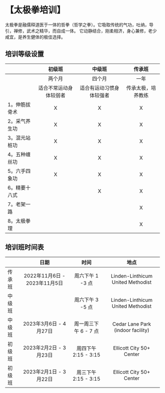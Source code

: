 # 【太极拳培训】

太极拳是融儒释道医于一体的哲拳（哲学之拳）。它吸取传统的气功，吐纳，导引，禅修，武术之精华，而自成一体。
它动静结合，刚柔相济，身心兼修，老少咸宜，是养生健体的极佳选择。

## 培训等级设置

|               |  初级班   | 中级班 | 传承班|
|------------------|:--------------:|:-----------:|:-----------:|
|                 |  两个月       |  四个月     |  一年      |
|                 | 适合不常运动身体较弱者 | 适合有运动习惯身体较强者| 传承太极，培养教练|
| 1。伸筋拔骨术         |         X    |    X      | X
| 2。采气养生功         |           X  |    X      | X
| 3。混元站桩功         |         X    |    X      | X
| 4。五种缠丝功         |          X   |    X      | X
| 5。六手四象功         |          X    |     X     | X
| 6。精要十八式         |              |     X     | X
| 7。老架一路           |              |           | X
| 8。太极拳理           |              |           | X

## 培训班时间表

|             |  日期  |时间 | 地点 |
|------------------|:--------------:|:-----------:|:-----------:|
|   传承班    | 2022年11月6日 - 2023年11月5日   |  周六下午 1 -3 点    |    Linden-Linthicum United Methodist   |
|   中级班    |                                   |周六下午 3 -5 点 | Linden-Linthicum United Methodist |
|   中级班    |    2023年3月6日 - 4月27日       |    周一周三下午 6 - 7 点    | Cedar Lane Park (indoor facility) |
|   初级班    |    2023年2月2日 - 3月23日       |    周四下午 2:15 - 3:15      | Ellicott City 50+ Center |
|   初级班    |    2023年2月1日 - 3月22日       |    周三下午 2:15 - 3:15      | Ellicott City 50+ Center |

